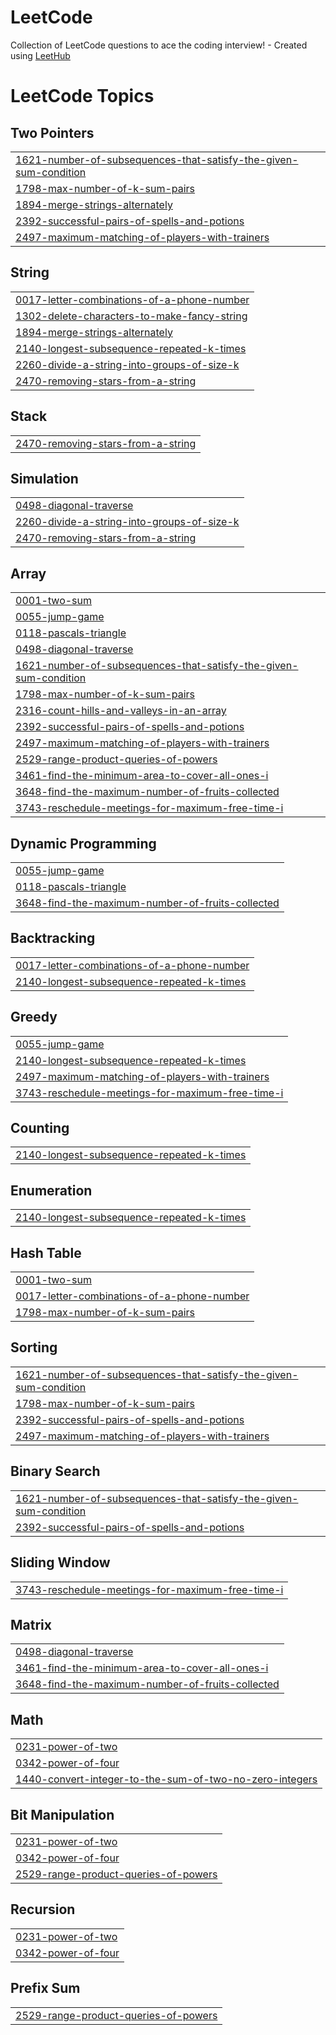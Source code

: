 # LeetCode
Collection of LeetCode questions to ace the coding interview! - Created using [LeetHub](https://github.com/QasimWani/LeetHub)

<!---LeetCode Topics Start-->
# LeetCode Topics
## Two Pointers
|  |
| ------- |
| [1621-number-of-subsequences-that-satisfy-the-given-sum-condition](https://github.com/Nicholas-Nguyen8742/LeetCode/tree/master/1621-number-of-subsequences-that-satisfy-the-given-sum-condition) |
| [1798-max-number-of-k-sum-pairs](https://github.com/Nicholas-Nguyen8742/LeetCode/tree/master/1798-max-number-of-k-sum-pairs) |
| [1894-merge-strings-alternately](https://github.com/Nicholas-Nguyen8742/LeetCode/tree/master/1894-merge-strings-alternately) |
| [2392-successful-pairs-of-spells-and-potions](https://github.com/Nicholas-Nguyen8742/LeetCode/tree/master/2392-successful-pairs-of-spells-and-potions) |
| [2497-maximum-matching-of-players-with-trainers](https://github.com/Nicholas-Nguyen8742/LeetCode/tree/master/2497-maximum-matching-of-players-with-trainers) |
## String
|  |
| ------- |
| [0017-letter-combinations-of-a-phone-number](https://github.com/Nicholas-Nguyen8742/LeetCode/tree/master/0017-letter-combinations-of-a-phone-number) |
| [1302-delete-characters-to-make-fancy-string](https://github.com/Nicholas-Nguyen8742/LeetCode/tree/master/1302-delete-characters-to-make-fancy-string) |
| [1894-merge-strings-alternately](https://github.com/Nicholas-Nguyen8742/LeetCode/tree/master/1894-merge-strings-alternately) |
| [2140-longest-subsequence-repeated-k-times](https://github.com/Nicholas-Nguyen8742/LeetCode/tree/master/2140-longest-subsequence-repeated-k-times) |
| [2260-divide-a-string-into-groups-of-size-k](https://github.com/Nicholas-Nguyen8742/LeetCode/tree/master/2260-divide-a-string-into-groups-of-size-k) |
| [2470-removing-stars-from-a-string](https://github.com/Nicholas-Nguyen8742/LeetCode/tree/master/2470-removing-stars-from-a-string) |
## Stack
|  |
| ------- |
| [2470-removing-stars-from-a-string](https://github.com/Nicholas-Nguyen8742/LeetCode/tree/master/2470-removing-stars-from-a-string) |
## Simulation
|  |
| ------- |
| [0498-diagonal-traverse](https://github.com/Nicholas-Nguyen8742/LeetCode/tree/master/0498-diagonal-traverse) |
| [2260-divide-a-string-into-groups-of-size-k](https://github.com/Nicholas-Nguyen8742/LeetCode/tree/master/2260-divide-a-string-into-groups-of-size-k) |
| [2470-removing-stars-from-a-string](https://github.com/Nicholas-Nguyen8742/LeetCode/tree/master/2470-removing-stars-from-a-string) |
## Array
|  |
| ------- |
| [0001-two-sum](https://github.com/Nicholas-Nguyen8742/LeetCode/tree/master/0001-two-sum) |
| [0055-jump-game](https://github.com/Nicholas-Nguyen8742/LeetCode/tree/master/0055-jump-game) |
| [0118-pascals-triangle](https://github.com/Nicholas-Nguyen8742/LeetCode/tree/master/0118-pascals-triangle) |
| [0498-diagonal-traverse](https://github.com/Nicholas-Nguyen8742/LeetCode/tree/master/0498-diagonal-traverse) |
| [1621-number-of-subsequences-that-satisfy-the-given-sum-condition](https://github.com/Nicholas-Nguyen8742/LeetCode/tree/master/1621-number-of-subsequences-that-satisfy-the-given-sum-condition) |
| [1798-max-number-of-k-sum-pairs](https://github.com/Nicholas-Nguyen8742/LeetCode/tree/master/1798-max-number-of-k-sum-pairs) |
| [2316-count-hills-and-valleys-in-an-array](https://github.com/Nicholas-Nguyen8742/LeetCode/tree/master/2316-count-hills-and-valleys-in-an-array) |
| [2392-successful-pairs-of-spells-and-potions](https://github.com/Nicholas-Nguyen8742/LeetCode/tree/master/2392-successful-pairs-of-spells-and-potions) |
| [2497-maximum-matching-of-players-with-trainers](https://github.com/Nicholas-Nguyen8742/LeetCode/tree/master/2497-maximum-matching-of-players-with-trainers) |
| [2529-range-product-queries-of-powers](https://github.com/Nicholas-Nguyen8742/LeetCode/tree/master/2529-range-product-queries-of-powers) |
| [3461-find-the-minimum-area-to-cover-all-ones-i](https://github.com/Nicholas-Nguyen8742/LeetCode/tree/master/3461-find-the-minimum-area-to-cover-all-ones-i) |
| [3648-find-the-maximum-number-of-fruits-collected](https://github.com/Nicholas-Nguyen8742/LeetCode/tree/master/3648-find-the-maximum-number-of-fruits-collected) |
| [3743-reschedule-meetings-for-maximum-free-time-i](https://github.com/Nicholas-Nguyen8742/LeetCode/tree/master/3743-reschedule-meetings-for-maximum-free-time-i) |
## Dynamic Programming
|  |
| ------- |
| [0055-jump-game](https://github.com/Nicholas-Nguyen8742/LeetCode/tree/master/0055-jump-game) |
| [0118-pascals-triangle](https://github.com/Nicholas-Nguyen8742/LeetCode/tree/master/0118-pascals-triangle) |
| [3648-find-the-maximum-number-of-fruits-collected](https://github.com/Nicholas-Nguyen8742/LeetCode/tree/master/3648-find-the-maximum-number-of-fruits-collected) |
## Backtracking
|  |
| ------- |
| [0017-letter-combinations-of-a-phone-number](https://github.com/Nicholas-Nguyen8742/LeetCode/tree/master/0017-letter-combinations-of-a-phone-number) |
| [2140-longest-subsequence-repeated-k-times](https://github.com/Nicholas-Nguyen8742/LeetCode/tree/master/2140-longest-subsequence-repeated-k-times) |
## Greedy
|  |
| ------- |
| [0055-jump-game](https://github.com/Nicholas-Nguyen8742/LeetCode/tree/master/0055-jump-game) |
| [2140-longest-subsequence-repeated-k-times](https://github.com/Nicholas-Nguyen8742/LeetCode/tree/master/2140-longest-subsequence-repeated-k-times) |
| [2497-maximum-matching-of-players-with-trainers](https://github.com/Nicholas-Nguyen8742/LeetCode/tree/master/2497-maximum-matching-of-players-with-trainers) |
| [3743-reschedule-meetings-for-maximum-free-time-i](https://github.com/Nicholas-Nguyen8742/LeetCode/tree/master/3743-reschedule-meetings-for-maximum-free-time-i) |
## Counting
|  |
| ------- |
| [2140-longest-subsequence-repeated-k-times](https://github.com/Nicholas-Nguyen8742/LeetCode/tree/master/2140-longest-subsequence-repeated-k-times) |
## Enumeration
|  |
| ------- |
| [2140-longest-subsequence-repeated-k-times](https://github.com/Nicholas-Nguyen8742/LeetCode/tree/master/2140-longest-subsequence-repeated-k-times) |
## Hash Table
|  |
| ------- |
| [0001-two-sum](https://github.com/Nicholas-Nguyen8742/LeetCode/tree/master/0001-two-sum) |
| [0017-letter-combinations-of-a-phone-number](https://github.com/Nicholas-Nguyen8742/LeetCode/tree/master/0017-letter-combinations-of-a-phone-number) |
| [1798-max-number-of-k-sum-pairs](https://github.com/Nicholas-Nguyen8742/LeetCode/tree/master/1798-max-number-of-k-sum-pairs) |
## Sorting
|  |
| ------- |
| [1621-number-of-subsequences-that-satisfy-the-given-sum-condition](https://github.com/Nicholas-Nguyen8742/LeetCode/tree/master/1621-number-of-subsequences-that-satisfy-the-given-sum-condition) |
| [1798-max-number-of-k-sum-pairs](https://github.com/Nicholas-Nguyen8742/LeetCode/tree/master/1798-max-number-of-k-sum-pairs) |
| [2392-successful-pairs-of-spells-and-potions](https://github.com/Nicholas-Nguyen8742/LeetCode/tree/master/2392-successful-pairs-of-spells-and-potions) |
| [2497-maximum-matching-of-players-with-trainers](https://github.com/Nicholas-Nguyen8742/LeetCode/tree/master/2497-maximum-matching-of-players-with-trainers) |
## Binary Search
|  |
| ------- |
| [1621-number-of-subsequences-that-satisfy-the-given-sum-condition](https://github.com/Nicholas-Nguyen8742/LeetCode/tree/master/1621-number-of-subsequences-that-satisfy-the-given-sum-condition) |
| [2392-successful-pairs-of-spells-and-potions](https://github.com/Nicholas-Nguyen8742/LeetCode/tree/master/2392-successful-pairs-of-spells-and-potions) |
## Sliding Window
|  |
| ------- |
| [3743-reschedule-meetings-for-maximum-free-time-i](https://github.com/Nicholas-Nguyen8742/LeetCode/tree/master/3743-reschedule-meetings-for-maximum-free-time-i) |
## Matrix
|  |
| ------- |
| [0498-diagonal-traverse](https://github.com/Nicholas-Nguyen8742/LeetCode/tree/master/0498-diagonal-traverse) |
| [3461-find-the-minimum-area-to-cover-all-ones-i](https://github.com/Nicholas-Nguyen8742/LeetCode/tree/master/3461-find-the-minimum-area-to-cover-all-ones-i) |
| [3648-find-the-maximum-number-of-fruits-collected](https://github.com/Nicholas-Nguyen8742/LeetCode/tree/master/3648-find-the-maximum-number-of-fruits-collected) |
## Math
|  |
| ------- |
| [0231-power-of-two](https://github.com/Nicholas-Nguyen8742/LeetCode/tree/master/0231-power-of-two) |
| [0342-power-of-four](https://github.com/Nicholas-Nguyen8742/LeetCode/tree/master/0342-power-of-four) |
| [1440-convert-integer-to-the-sum-of-two-no-zero-integers](https://github.com/Nicholas-Nguyen8742/LeetCode/tree/master/1440-convert-integer-to-the-sum-of-two-no-zero-integers) |
## Bit Manipulation
|  |
| ------- |
| [0231-power-of-two](https://github.com/Nicholas-Nguyen8742/LeetCode/tree/master/0231-power-of-two) |
| [0342-power-of-four](https://github.com/Nicholas-Nguyen8742/LeetCode/tree/master/0342-power-of-four) |
| [2529-range-product-queries-of-powers](https://github.com/Nicholas-Nguyen8742/LeetCode/tree/master/2529-range-product-queries-of-powers) |
## Recursion
|  |
| ------- |
| [0231-power-of-two](https://github.com/Nicholas-Nguyen8742/LeetCode/tree/master/0231-power-of-two) |
| [0342-power-of-four](https://github.com/Nicholas-Nguyen8742/LeetCode/tree/master/0342-power-of-four) |
## Prefix Sum
|  |
| ------- |
| [2529-range-product-queries-of-powers](https://github.com/Nicholas-Nguyen8742/LeetCode/tree/master/2529-range-product-queries-of-powers) |
<!---LeetCode Topics End-->